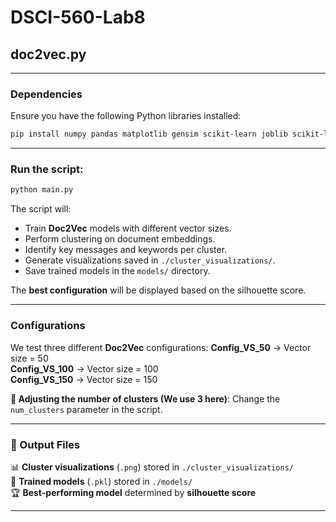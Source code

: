 # DSCI-560-Lab8


## doc2vec.py

---

### Dependencies
Ensure you have the following Python libraries installed:

```bash
pip install numpy pandas matplotlib gensim scikit-learn joblib scikit-learn-extra
```

---

### Run the script:

```bash
python main.py
```

The script will:
   - Train **Doc2Vec** models with different vector sizes.
   - Perform clustering on document embeddings.
   - Identify key messages and keywords per cluster.
   - Generate visualizations saved in `./cluster_visualizations/`.
   - Save trained models in the `models/` directory.

The **best configuration** will be displayed based on the silhouette score.

---

### Configurations
We test three different **Doc2Vec** configurations:
**Config_VS_50** → Vector size = 50  
**Config_VS_100** → Vector size = 100  
**Config_VS_150** → Vector size = 150  

**🔧 Adjusting the number of clusters (We use 3 here)**: Change the `num_clusters` parameter in the script.

---

### 📂 Output Files
📊 **Cluster visualizations** (`.png`) stored in `./cluster_visualizations/`  
💾 **Trained models** (`.pkl`) stored in `./models/`  
🏆 **Best-performing model** determined by **silhouette score**  

---

